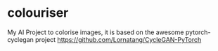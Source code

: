 # colouriser
My AI Project to colorise images, it is based on the awesome pytorch-cyclegan project https://github.com/Lornatang/CycleGAN-PyTorch
